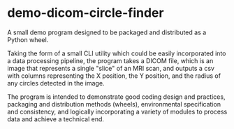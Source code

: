 # demo-dicom-circle-finder
A small demo program designed to be packaged and distributed as a Python wheel.

Taking the form of a small CLI utility which could be easily incorporated into a data processing pipeline, the program takes a DICOM file, which is an image that represents a single "slice" of an MRI scan, and outputs a csv with columns representing the X position, the Y position, and the radius of any circles detected in the image.

The program is intended to demonstrate good coding design and practices, packaging and distribution methods (wheels), environmental specification and consistency, and logically incorporating a variety of modules to process data and achieve a technical end.
